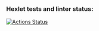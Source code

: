### Hexlet tests and linter status:
[![Actions Status](https://github.com/AndyVasilev/frontend-project-lvl1/workflows/hexlet-check/badge.svg)](https://github.com/AndyVasilev/frontend-project-lvl1/actions)